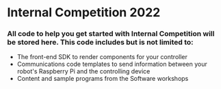 # Internal Competition 2022
### All code to help you get started with Internal Competition will be stored here. This code includes but is not limited to:
- The front-end SDK to render components for your controller
- Communications code templates to send information between your robot's Raspberry Pi and the controlling device
- Content and sample programs from the Software workshops
